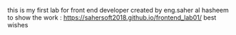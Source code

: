 this is my first lab for front end developer 
created by eng.saher al hasheem
to show the work :
https://sahersoft2018.github.io/frontend_lab01/
best wishes
